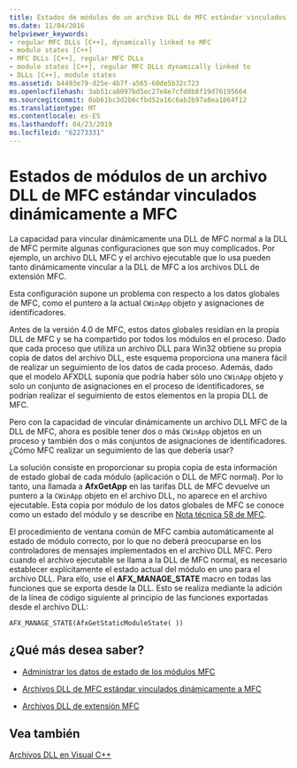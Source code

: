 ```yaml
---
title: Estados de módulos de un archivo DLL de MFC estándar vinculados dinámicamente a MFC
ms.date: 11/04/2016
helpviewer_keywords:
- regular MFC DLLs [C++], dynamically linked to MFC
- module states [C++]
- MFC DLLs [C++], regular MFC DLLs
- module states [C++], regular MFC DLLs dynamically linked to
- DLLs [C++], module states
ms.assetid: b4493e79-d25e-4b7f-a565-60de5b32c723
ms.openlocfilehash: 3ab51ca8097bd5ec27e8e7cfd8b8f19d76195664
ms.sourcegitcommit: 0ab61bc3d2b6cfbd52a16c6ab2b97a8ea1864f12
ms.translationtype: MT
ms.contentlocale: es-ES
ms.lasthandoff: 04/23/2019
ms.locfileid: "62273331"
---
```

# <a name="module-states-of-a-regular-mfc-dll-dynamically-linked-to-mfc"></a>Estados de módulos de un archivo DLL de MFC estándar vinculados dinámicamente a MFC

La capacidad para vincular dinámicamente una DLL de MFC normal a la DLL de MFC permite algunas configuraciones que son muy complicados. Por ejemplo, un archivo DLL MFC y el archivo ejecutable que lo usa pueden tanto dinámicamente vincular a la DLL de MFC a los archivos DLL de extensión MFC.

Esta configuración supone un problema con respecto a los datos globales de MFC, como el puntero a la actual `CWinApp` objeto y asignaciones de identificadores.

Antes de la versión 4.0 de MFC, estos datos globales residían en la propia DLL de MFC y se ha compartido por todos los módulos en el proceso. Dado que cada proceso que utiliza un archivo DLL para Win32 obtiene su propia copia de datos del archivo DLL, este esquema proporciona una manera fácil de realizar un seguimiento de los datos de cada proceso. Además, dado que el modelo AFXDLL suponía que podría haber sólo uno `CWinApp` objeto y solo un conjunto de asignaciones en el proceso de identificadores, se podrían realizar el seguimiento de estos elementos en la propia DLL de MFC.

Pero con la capacidad de vincular dinámicamente un archivo DLL MFC de la DLL de MFC, ahora es posible tener dos o más `CWinApp` objetos en un proceso y también dos o más conjuntos de asignaciones de identificadores. ¿Cómo MFC realizar un seguimiento de las que debería usar?

La solución consiste en proporcionar su propia copia de esta información de estado global de cada módulo (aplicación o DLL de MFC normal). Por lo tanto, una llamada a **AfxGetApp** en las tarifas DLL de MFC devuelve un puntero a la `CWinApp` objeto en el archivo DLL, no aparece en el archivo ejecutable. Esta copia por módulo de los datos globales de MFC se conoce como un estado del módulo y se describe en [Nota técnica 58 de MFC](../mfc/tn058-mfc-module-state-implementation.md).

El procedimiento de ventana común de MFC cambia automáticamente al estado de módulo correcto, por lo que no deberá preocuparse en los controladores de mensajes implementados en el archivo DLL MFC. Pero cuando el archivo ejecutable se llama a la DLL de MFC normal, es necesario establecer explícitamente el estado actual del módulo en uno para el archivo DLL. Para ello, use el **AFX_MANAGE_STATE** macro en todas las funciones que se exporta desde la DLL. Esto se realiza mediante la adición de la línea de código siguiente al principio de las funciones exportadas desde el archivo DLL:

```
AFX_MANAGE_STATE(AfxGetStaticModuleState( ))
```

## <a name="what-do-you-want-to-know-more-about"></a>¿Qué más desea saber?

- [Administrar los datos de estado de los módulos MFC](../mfc/managing-the-state-data-of-mfc-modules.md)

- [Archivos DLL de MFC estándar vinculados dinámicamente a MFC](regular-dlls-dynamically-linked-to-mfc.md)

- [Archivos DLL de extensión MFC](extension-dlls-overview.md)

## <a name="see-also"></a>Vea también

[Archivos DLL en Visual C++](dlls-in-visual-cpp.md)
